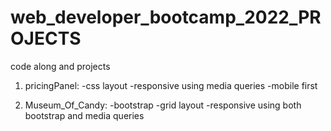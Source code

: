 # web_developer_bootcamp_2022_PROJECTS
code along and projects 

1. pricingPanel:
-css layout
-responsive using media queries
-mobile first

2. Museum_Of_Candy:
-bootstrap
-grid layout
-responsive using both bootstrap and media queries


